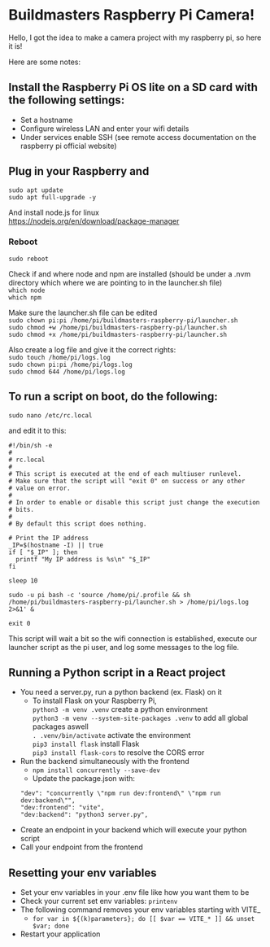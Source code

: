 # Buildmasters Raspberry Pi Camera!
Hello, I got the idea to make a camera project with my raspberry pi, so here it is!  
  
Here are some notes:

## Install the Raspberry Pi OS lite on a SD card with the following settings:  
- Set a hostname  
- Configure wireless LAN and enter your wifi details  
- Under services enable SSH (see remote access documentation on the raspberry pi official website)

## Plug in your Raspberry and  
`sudo apt update`  
`sudo apt full-upgrade -y`

And install node.js for linux  
https://nodejs.org/en/download/package-manager

### Reboot  
`sudo reboot`

Check if and where node and npm are installed (should be under a .nvm directory which where we are pointing to in the launcher.sh file)  
`which node`  
`which npm`

Make sure the launcher.sh file can be edited  
`sudo chown pi:pi /home/pi/buildmasters-raspberry-pi/launcher.sh`  
`sudo chmod +w /home/pi/buildmasters-raspberry-pi/launcher.sh`  
`sudo chmod +x /home/pi/buildmasters-raspberry-pi/launcher.sh`

Also create a log file and give it the correct rights:  
`sudo touch /home/pi/logs.log`  
`sudo chown pi:pi /home/pi/logs.log`  
`sudo chmod 644 /home/pi/logs.log`

## To run a script on boot, do the following:  
`sudo nano /etc/rc.local`

and edit it to this:
```
#!/bin/sh -e
#
# rc.local
#
# This script is executed at the end of each multiuser runlevel.
# Make sure that the script will "exit 0" on success or any other
# value on error.
#
# In order to enable or disable this script just change the execution
# bits.
#
# By default this script does nothing.

# Print the IP address
_IP=$(hostname -I) || true
if [ "$_IP" ]; then
  printf "My IP address is %s\n" "$_IP"
fi

sleep 10

sudo -u pi bash -c 'source /home/pi/.profile && sh /home/pi/buildmasters-raspberry-pi/launcher.sh > /home/pi/logs.log 2>&1' &

exit 0
```

This script will wait a bit so the wifi connection is established, execute our launcher script as the pi user, and log some messages to the log file.

## Running a Python script in a React project
- You need a server.py, run a python backend (ex. Flask) on it  
  - To install Flask on your Raspberry Pi,  
  `python3 -m venv .venv` create a python environment  
  `python3 -m venv --system-site-packages .venv` to add all global packages aswell  
  `. .venv/bin/activate` activate the environment  
  `pip3 install flask` install Flask  
  `pip3 install flask-cors` to resolve the CORS error  
- Run the backend simultaneously with the frontend  
  - `npm install concurrently --save-dev`  
  - Update the package.json with:  
  ```
  "dev": "concurrently \"npm run dev:frontend\" \"npm run dev:backend\"",
  "dev:frontend": "vite",
  "dev:backend": "python3 server.py",
  ```  
- Create an endpoint in your backend which will execute your python script
- Call your endpoint from the frontend

## Resetting your env variables
- Set your env variables in your .env file like how you want them to be
- Check your current set env variables: `printenv`
- The following command removes your env variables starting with VITE_
  - `for var in ${(k)parameters}; do [[ $var == VITE_* ]] && unset $var; done`
- Restart your application